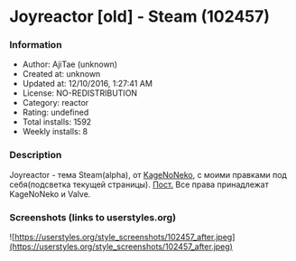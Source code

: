 # Joyreactor [old] - Steam (102457)

### Information
- Author: AjiTae (unknown)
- Created at: unknown
- Updated at: 12/10/2016, 1:27:41 AM
- License: NO-REDISTRIBUTION
- Category: reactor
- Rating: undefined
- Total installs: 1592
- Weekly installs: 8


### Description
Joyreactor - тема Steam(alpha), от <a href="http://joyreactor.cc/user/KageNoNeko">KageNoNeko</a>, с моими правками под себя(подсветка текущей страницы).
<a href="http://joyreactor.cc/post/1320016">Пост.</a> Все права принадлежат KageNoNeko и Valve.


### Screenshots (links to userstyles.org)
![https://userstyles.org/style_screenshots/102457_after.jpeg](https://userstyles.org/style_screenshots/102457_after.jpeg)


